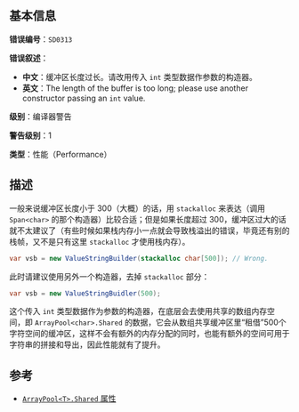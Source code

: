 ## 基本信息

**错误编号**：`SD0313`

**错误叙述**：

* **中文**：缓冲区长度过长。请改用传入 `int` 类型数据作参数的构造器。
* **英文**：The length of the buffer is too long; please use another constructor passing an `int` value.

**级别**：编译器警告

**警告级别**：1

**类型**：性能（Performance）

## 描述

一般来说缓冲区长度小于 300（大概）的话，用 `stackalloc` 来表达（调用 `Span<char>` 的那个构造器）比较合适；但是如果长度超过 300，缓冲区过大的话就不太建议了（有些时候如果栈内存小一点就会导致栈溢出的错误，毕竟还有别的栈帧，又不是只有这里 `stackalloc` 才使用栈内存）。

```csharp
var vsb = new ValueStringBuilder(stackalloc char[500]); // Wrong.
```

此时请建议使用另外一个构造器，去掉 `stackalloc` 部分：

```csharp
var vsb = new ValueStringBuidler(500);
```

这个传入 `int` 类型数据作为参数的构造器，在底层会去使用共享的数组内存空间，即 `ArrayPool<char>.Shared` 的数据，它会从数组共享缓冲区里“租借”500个字符空间的缓冲区，这样不会有额外的内存分配的同时，也能有额外的空间可用于字符串的拼接和导出，因此性能就有了提升。

## 参考

* [`ArrayPool<T>.Shared` 属性](https://docs.microsoft.com/en-us/dotnet/api/system.buffers.arraypool-1.shared)

